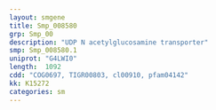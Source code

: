 ```yaml
---
layout: smgene
title: Smp_008580
grp: Smp_00
description: "UDP N acetylglucosamine transporter"
smp: Smp_008580.1
uniprot: "G4LWI0"
length:  1092
cdd: "COG0697, TIGR00803, cl00910, pfam04142"
kk: K15272
categories: sm
---
```


